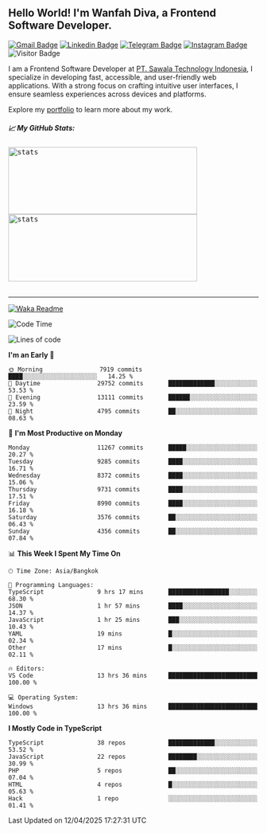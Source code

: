 ## Hello World! I'm Wanfah Diva, a Frontend Software Developer.

[![Gmail Badge](https://img.shields.io/badge/-Gmail-white?style=plastic&logo=Gmail&link=mailto:aditputrafirmansyah@gmail.com)](mailto:wanfahdivaa@gmail.com)
[![Linkedin Badge](https://img.shields.io/badge/-LinkedIn-blue?style=plastic&logo=Linkedin&link=https://www.linkedin.com/in/aditputrafirmansyah/)](https://www.linkedin.com/in/wanfahdiva/)
[![Telegram Badge](https://img.shields.io/badge/-Telegram-blue?style=plastic&logo=telegram&link=https://t.me/Adithya_13)](https://t.me/wanfahdiva)
[![Instagram Badge](https://img.shields.io/badge/-Instagram-white?style=plastic&logo=instagram&link=https://www.instagram.com/adithya_firmansyahputra/)](https://www.instagram.com/wnfhdva/)
![Visitor Badge](https://visitor-badge.laobi.icu/badge?page_id=wanfahdiva.wanfahdiva)

<p>
I am a Frontend Software Developer at <a href="https://sawala/tech" target="_blank">PT. Sawala Technology Indonesia</a>, I specialize in developing fast, accessible, and user-friendly web applications. With a strong focus on crafting intuitive user interfaces, I ensure seamless experiences across devices and platforms.

Explore my <a href="http://wanfahdiva-com.vercel.app/" target="_blank">portfolio</a> to learn more about my work.
</p>

<h5 align="left">
  
📈 **My GitHub Stats:**

</h5>

<div align="left">
<kbd>
  <img height="135em" width="380em" alt="stats" src="https://github-readme-stats-salesp07.vercel.app/api?username=wanfahdiva&count_private=true&show_icons=true&theme=react&rank_icon=github&border_radius=10&hide_title=true"></kbd>
</kbd>
<kbd>
    <img height="135em" width="380em" alt="stats" src="https://github-readme-activity-graph.vercel.app/graph?username=wanfahdiva&theme=react&hide_title=true"></kbd>
</div>

<br />

---

[![Waka Readme](https://github.com/wanfahdiva/wanfahdiva/actions/workflows/waka.yml/badge.svg)](https://github.com/wanfahdiva/wanfahdiva/actions/workflows/waka.yml)

<!--START_SECTION:waka-->
![Code Time](http://img.shields.io/badge/Code%20Time-1%2C883%20hrs%2018%20mins-blue)

![Lines of code](https://img.shields.io/badge/From%20Hello%20World%20I%27ve%20Written-23.9%20million%20lines%20of%20code-blue)

**I'm an Early 🐤** 

```text
🌞 Morning                7919 commits        ████░░░░░░░░░░░░░░░░░░░░░   14.25 % 
🌆 Daytime                29752 commits       █████████████░░░░░░░░░░░░   53.53 % 
🌃 Evening                13111 commits       ██████░░░░░░░░░░░░░░░░░░░   23.59 % 
🌙 Night                  4795 commits        ██░░░░░░░░░░░░░░░░░░░░░░░   08.63 % 
```
📅 **I'm Most Productive on Monday** 

```text
Monday                   11267 commits       █████░░░░░░░░░░░░░░░░░░░░   20.27 % 
Tuesday                  9285 commits        ████░░░░░░░░░░░░░░░░░░░░░   16.71 % 
Wednesday                8372 commits        ████░░░░░░░░░░░░░░░░░░░░░   15.06 % 
Thursday                 9731 commits        ████░░░░░░░░░░░░░░░░░░░░░   17.51 % 
Friday                   8990 commits        ████░░░░░░░░░░░░░░░░░░░░░   16.18 % 
Saturday                 3576 commits        ██░░░░░░░░░░░░░░░░░░░░░░░   06.43 % 
Sunday                   4356 commits        ██░░░░░░░░░░░░░░░░░░░░░░░   07.84 % 
```


📊 **This Week I Spent My Time On** 

```text
🕑︎ Time Zone: Asia/Bangkok

💬 Programming Languages: 
TypeScript               9 hrs 17 mins       █████████████████░░░░░░░░   68.30 % 
JSON                     1 hr 57 mins        ████░░░░░░░░░░░░░░░░░░░░░   14.37 % 
JavaScript               1 hr 25 mins        ███░░░░░░░░░░░░░░░░░░░░░░   10.43 % 
YAML                     19 mins             █░░░░░░░░░░░░░░░░░░░░░░░░   02.34 % 
Other                    17 mins             █░░░░░░░░░░░░░░░░░░░░░░░░   02.11 % 

🔥 Editors: 
VS Code                  13 hrs 36 mins      █████████████████████████   100.00 % 

💻 Operating System: 
Windows                  13 hrs 36 mins      █████████████████████████   100.00 % 
```

**I Mostly Code in TypeScript** 

```text
TypeScript               38 repos            █████████████░░░░░░░░░░░░   53.52 % 
JavaScript               22 repos            ████████░░░░░░░░░░░░░░░░░   30.99 % 
PHP                      5 repos             ██░░░░░░░░░░░░░░░░░░░░░░░   07.04 % 
HTML                     4 repos             █░░░░░░░░░░░░░░░░░░░░░░░░   05.63 % 
Hack                     1 repo              ░░░░░░░░░░░░░░░░░░░░░░░░░   01.41 % 
```




 Last Updated on 12/04/2025 17:27:31 UTC
<!--END_SECTION:waka-->
